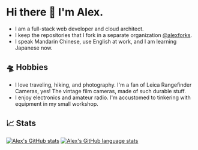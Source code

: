 # Hi there :wave: I'm Alex. 

* I am a full-stack web developer and cloud architect. 
* I keep the repositories that I fork in a separate organization [@alexforks](https://github.com/alexforks). 
* I speak Mandarin Chinese, use English at work, and I am learning Japanese now. 

## :flying_saucer: Hobbies

* I love traveling, hiking, and photography. I'm a fan of Leica Rangefinder Cameras, yes! The vintage film cameras, made of such durable stuff. 
* I enjoy electronics and amateur radio. I'm accustomed to tinkering with equipment in my small workshop. 

## 📈 Stats

[![Alex's GitHub stats][github]][github-readme-stats]
[![Alex's GitHub language stats][lang]][github-readme-stats]

[github]: https://github-readme-stats.vercel.app/api?username=alexzhangs&theme=transparent&show_icons=true
[lang]: https://github-readme-stats.vercel.app/api/top-langs/?username=alexzhangs&langs_count=10&theme=transparent&layout=compact
[github-readme-stats]: https://github.com/anuraghazra/github-readme-stats
